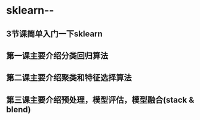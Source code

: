 # sklearn--

## 3节课简单入门一下sklearn
## 第一课主要介绍分类回归算法
## 第二课主要介绍聚类和特征选择算法
## 第三课主要介绍预处理，模型评估，模型融合(stack & blend)
